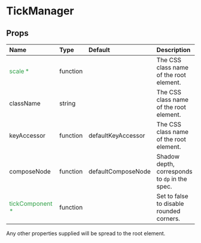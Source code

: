 TickManager
===========



Props
-----

| Name | Type | Default | Description |
|:-----|:-----|:--------|:------------|
| <span style="color: #31a148">scale *</span> | function |  | The CSS class name of the root element. |
| className | string |  | The CSS class name of the root element. |
| keyAccessor | function | defaultKeyAccessor | The CSS class name of the root element. |
| composeNode | function | defaultComposeNode | Shadow depth, corresponds to `dp` in the spec. |
| <span style="color: #31a148">tickComponent *</span> | function |  | Set to false to disable rounded corners. |

Any other properties supplied will be spread to the root element.
